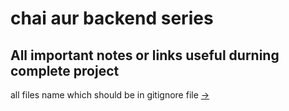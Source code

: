 # chai aur backend series

## All important notes or links useful durning complete project

all files name which should be in gitignore file [->](https://www.toptal.com/developers/gitignore/api/node)
